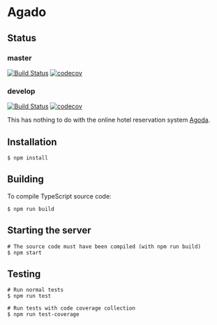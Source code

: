 # Agado
## Status
### master
[![Build Status](https://travis-ci.org/phonxvzf/agado.svg?branch=master)](https://travis-ci.org/phonxvzf/agado)
[![codecov](https://codecov.io/gh/phonxvzf/agado/branch/master/graph/badge.svg)](https://codecov.io/gh/phonxvzf/agado)

### develop
[![Build Status](https://travis-ci.org/phonxvzf/agado.svg?branch=develop)](https://travis-ci.org/phonxvzf/agado)
[![codecov](https://codecov.io/gh/phonxvzf/agado/branch/develop/graph/badge.svg)](https://codecov.io/gh/phonxvzf/agado)

This has nothing to do with the online hotel reservation system [Agoda](https://www.agoda.com).

## Installation
```shell
$ npm install
```

## Building
To compile TypeScript source code:
```shell
$ npm run build
```

## Starting the server
```shell
# The source code must have been compiled (with npm run build)
$ npm start
```

## Testing
```shell
# Run normal tests
$ npm run test

# Run tests with code coverage collection
$ npm run test-coverage
```
